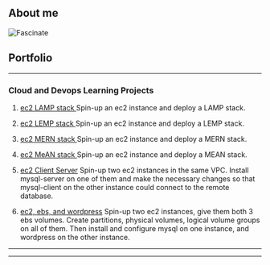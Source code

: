 ## About me
![Fascinate](https://andycthomas.github.com/images/archetype.jpg)

## Portfolio

---

### Cloud and Devops Learning Projects

1. [ec2 LAMP stack ](https://github.com/andycthomas/dareyio-pbl/blob/main/project1/project1.md) Spin-up an ec2 instance and deploy a LAMP stack.   

2. [ec2 LEMP stack ](https://github.com/andycthomas/dareyio-pbl/blob/main/project2/project2.md) Spin-up an ec2 instance and deploy a LEMP stack.

3. [ec2 MERN stack ](https://github.com/andycthomas/dareyio-pbl/blob/main/project3/project3.md) Spin-up an ec2 instance and deploy a MERN stack.

4. [ec2 MeAN stack ](https://github.com/andycthomas/dareyio-pbl/blob/main/project4/project4.md) Spin-up an ec2 instance and deploy a MEAN stack.

5. [ec2 Client Server](https://github.com/andycthomas/dareyio-pbl/blob/main/project5/project5.md) Spin-up two ec2 instances in the same VPC. Install mysql-server on one of them and make the necessary changes so that mysql-client on the other instance could connect to the remote database.

6. [ec2, ebs, and wordpress](https://github.com/andycthomas/dareyio-pbl/blob/main/project6/project6.md) Spin-up two ec2 instances, give them both 3 ebs volumes. Create partitions, physical volumes, logical volume groups on all of them. Then install and configure mysql on one instance, and wordpress on the other instance.

  
  
---




---
